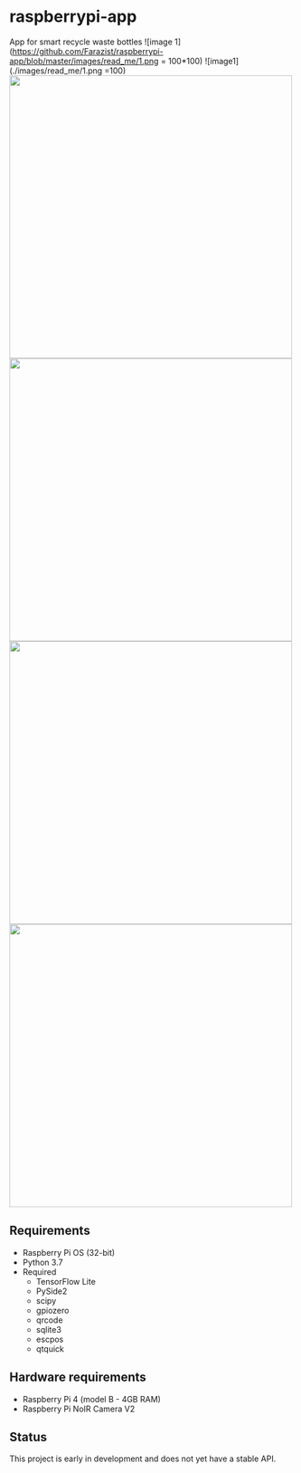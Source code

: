 # raspberrypi-app
App for smart recycle waste bottles
![image 1](https://github.com/Farazist/raspberrypi-app/blob/master/images/read_me/1.png = 100*100)
![image1](./images/read_me/1.png =100)
<img src="https://github.com/Farazist/raspberrypi-app/blob/master/images/read_me/1.png" width="500">
<img src="https://github.com/Farazist/raspberrypi-app/blob/master/images/read_me/2.png" width="500">
<img src="https://github.com/Farazist/raspberrypi-app/blob/master/images/read_me/3.png" width="500">
<img src="https://github.com/Farazist/raspberrypi-app/blob/master/images/read_me/4.png" width="500"/>
## Requirements
* Raspberry Pi OS (32-bit)
* Python 3.7
* Required
  * TensorFlow Lite
  * PySide2
  * scipy
  * gpiozero
  * qrcode
  * sqlite3
  * escpos
  * qtquick
## Hardware requirements
 * Raspberry Pi 4 (model B - 4GB RAM)
 * Raspberry Pi NoIR Camera V2
## Status
This project is early in development and does not yet have a stable API.
  

